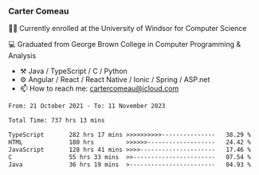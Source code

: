 ### Carter Comeau

🙋‍♂️ Currently enrolled at the University of Windsor for Computer Science

💻 Graduated from George Brown College in Computer Programming & Analysis

- ⚒️ Java / TypeScript / C / Python
- ⚙️ Angular / React / React Native / Ionic / Spring / ASP.net
- 📫 How to reach me: cartercomeau@icloud.com

<!--START_SECTION:waka-->

```txt
From: 21 October 2021 - To: 11 November 2023

Total Time: 737 hrs 13 mins

TypeScript       282 hrs 17 mins >>>>>>>>>>---------------   38.29 %
HTML             180 hrs         >>>>>>-------------------   24.42 %
JavaScript       128 hrs 41 mins >>>>---------------------   17.46 %
C                55 hrs 33 mins  >>-----------------------   07.54 %
Java             36 hrs 19 mins  >------------------------   04.93 %
```

<!--END_SECTION:waka-->
